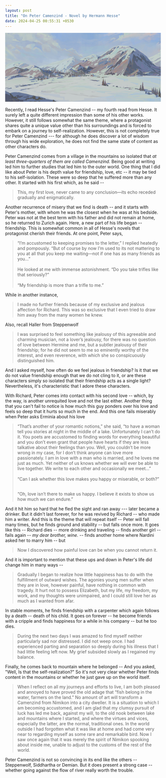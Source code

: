```yaml
---
layout: post
title: "On Peter Camenzind - Novel by Hermann Hesse"
date: 2024-04-25 00:55:31 +0530
---
```


<link rel="stylesheet" href="/style.css" />
<img src="/img/snow_mountain.jpg" alt="Image 1" class="centered-image">


Recently, I read Hesse's Peter Camenzind -- my fourth read from Hesse. It surely left a quite different impression than some of his other works. However, it still follows somewhat the same theme, where a protagonist shares quite a unique value other than his surroundings and is forced to embark on a journey to self-realization. However, this is not completely true for Peter Camenzind --- for although he does discover a lot of wisdom through his wide exploration, he does not find the same state of content as other characters do. 



Peter Camenzind comes from a village in the mountains so isolated that <i> at least three-quarters of them are called Camenzind.</i> Being good at writing led him to further studies that led him to the outer world. One thing that I did like about Peter is his depth value for friendship, love, etc -- it may be tied to his self-isolation. These were so deep that he suffered more than any other. It started with his first which, as he said -- 

<blockquote>
This, my first love, never came to any conclusion—its echo receded gradually and enigmatically.
</blockquote>

Another recurrence of misery that we find is death -- and it starts with Peter's mother, with whom he was the closest when he was at his bedside. Peter was not at the best term with his father and did not remain at home, so he returned to Zurich again. Here, a new part of his life began -- friendship. This is somewhat common in all of Hesse's novels that protagonist cherish their friends. At one point, Peter says,
<blockquote>
“I’m accustomed to keeping promises to the letter,” I replied heatedly and pompously. “But of course by now I’m used to its not mattering to you at all that you keep me waiting—not if one has as many friends as you…”<br>
<br>
He looked at me with immense astonishment. “Do you take trifles like that seriously?”<br>
<br>
“My friendship is more than a trifle to me.”

</blockquote>

While in another instance,

<blockquote>
I made no further friends because of my exclusive and jealous affection for Richard. This was so exclusive that I even tried to draw him away from the many women he knew.
</blockquote>
Also, recall Haller from Steppenwolf 

<blockquote>
 I was surprised to feel something like jealousy of this agreeable and charming musician, not a lover’s jealousy, for there was no question of love between Hermine and me, but a subtler jealousy of their friendship; for he did not seem to me so eminently worthy of the interest, and even reverence, with which she so conspicuously distinguished him.
</blockquote>
And I asked myself, how often do we feel jealous in friendship? Is it that we do not value friendship enough that we do not cling to it, or are these characters simply so isolated that their friendship acts as a single light? Nevertheless, it's characteristic that I adore these characters.

With Richard, Peter comes into contact with his second love -- which, by the way, is another unrequited love and not the last either. Another thing that you can't fail to notice is how much this guy ponders over his love and feels so deep that it hurts so much in the end. And this one fails miserably when Peter asks Erminia about his love

<blockquote>
  “That’s another of your romantic notions,” she said, “to have a woman tell you stories at night in the middle of a lake. Unfortunately I can’t do it. You poets are accustomed to finding words for everything beautiful and you don’t even grant that people have hearts if they are less talkative about their feelings than you. Well, you couldn’t be more wrong in my case, for I don’t think anyone can love more passionately. I am in love with a man who is married, and he loves me just as much. Yet neither of us knows whether we will ever be able to live together. We write to each other and occasionally we meet…” <br>
<br>
  “Can I ask whether this love makes you happy or miserable, or both?” <br>
  <br>
  <p style = "color: '#'8338EC !important"> “Oh, love isn’t there to make us happy. I believe it exists to show us how much we can endure.” </p>
</blockquote>
And it hit him so hard that he fled the sight and ran away --- later became a drinker. But it didn't last forever, for he was revived by Richard -- who made him a writer. And this is the theme that will repeat itself -- Peter will fall many times, but he finds ground and stability -- but falls once more. It goes like this -- Richard dies -- more drinking and traveling -- finds another girl -- fails again -- <i> my dear brother, wine.</i> -- finds another home where Nardini asked her to marry him -- but
<blockquote>
Now I discovered how painful love can be when you cannot return it.
</blockquote>
And it is important to mention that these ups and down in Peter's life did change him in many ways --
<blockquote>
Gradually I began to realize how little happiness has to do with the fulfillment of outward wishes. The agonies young men suffer when they are in love, however painful, have nothing in common with tragedy. It hurt not to possess Elizabeth, but my life, my freedom, my work, and my thoughts were unimpaired, and I could still love her as much as I wanted from afar.
</blockquote>
In stable moments, he finds friendship with a carpenter which again follows by a death -- death of his child. It goes on forever -- he become friends with a cripple and finds happiness for a while in his company -- but he too dies.
<blockquote>
 During the next two days I was amazed to find myself neither particularly sad nor distressed. I did not weep once. I had experienced parting and separation so deeply during his illness that I had little feeling left now. My grief subsided slowly as I regained my balance.
</blockquote>
Finally, he comes back to mountain where he belonged -- And you asked, "Well, Is that the self-realization?" So it's not very clear whether Peter finds content in the mountains or whether he just gave up on the world itself. 
<blockquote>
  When I reflect on all my journeys and efforts to live, I am both pleased and annoyed to have proved the old adage that “fish belong in the water, farmers on the land.” No amount of art will transform a Camenzind from Nimikon into a city dweller. It is a situation to which I am becoming accustomed, and I am glad that my clumsy pursuit of luck has led me back, against my will, to the old nook between lake and mountains where I started, and where the virtues and vices, especially the latter, are the normal, traditional ones. In the world outside I had forgotten what it was like at home and had come very near to regarding myself as some rare and remarkable bird. Now I saw once again that it was merely the spirit of Nimikon spooking about inside me, unable to adjust to the customs of the rest of the world.
</blockquote>
Peter Camenzind is not so convincing in its end like the others -- Steppenwolf, Siddhartha or Demian. But it does present a strong case -- whether going against the flow of river really worth the trouble. 


